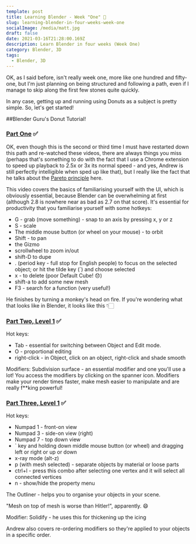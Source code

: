 ```yaml
---
template: post
title: Learning Blender - Week "One" 🍩
slug: learning-blender-in-four-weeks-week-one
socialImage: /media/matt.jpg
draft: false
date: 2021-03-16T21:28:00.169Z
description: Learn Blender in four weeks (Week One)
category: Blender, 3D
tags:
  - Blender, 3D
---
```


OK, as I said before, isn't really week one, more like one hundred and fifty-one, but I'm just planning on being structured and following a path, even if I manage to skip along the first few stones quite quickly.

In any case, getting up and running using Donuts as a subject is pretty simple. So, let's get started!

##Blender Guru's Donut Tutorial!

### [Part One](https://www.youtube.com/watch?v=TPrnSACiTJ4) ✅

OK, even though this is the second or third time I must have restarted down this path and re-watched these videos, there are always things you miss (perhaps that's something to do with the fact that I use a Chrome extension to speed up playback to 2.5x or 3x its normal speed - and yes, Andrew is still perfectly intelligible when sped up like that), but I really like the fact that he talks about the [Pareto principle](https://en.wikipedia.org/wiki/Pareto_principle) here.

This video covers the basics of familiarising yourself with the UI, which is obviously essential, because Blender can be overwhelming at first (although 2.8 is nowhere near as bad as 2.7 on that score). It's essential for productivity that you familiarise yourself with some hotkeys:

- G - grab (move something) - snap to an axis by pressing x, y or z
- S - scale
- The middle mouse button (or wheel on your mouse) - to orbit
- Shift - to pan
- the Gizmo
- scrollwheel to zoom in/out
- shift-D to dupe
- . (period key - full stop for English people) to focus on the selected object; or hit the tilde key (`) and choose selected
- x - to delete (poor Default Cube! 😞)
- shift-a to add some new mesh
- F3 - search for a function (very useful!)

He finishes by turning a monkey's head on fire. If you're wondering what that looks like in Blender, it looks like this 👇🏻

### [Part Two, Level 1](https://www.youtube.com/watch?v=RaT-uG5wgUw) ✅

Hot keys:

- Tab - essential for switching between Object and Edit mode.
- O - proportional editing
- right-click - in Object, click on an object, right-click and shade smooth

Modifiers:
Subdivision surface - an essential modifier and one you'll use a lot! You access the modifiers by clicking on the spanner icon. Modifiers make your render times faster, make mesh easier to manipulate and are really f\*\*king powerful!

### [Part Three, Level 1](https://www.youtube.com/watch?v=R2qjqqfkH6E) ✅

Hot keys:

- Numpad 1 - front-on view
- Numpad 3 - side-on view (right)
- Numpad 7 - top down view
- ` key and holding down middle mouse button (or wheel) and dragging left or right or up or down
- x-ray mode (alt-z)
- p (with mesh selected) - separate objects by material or loose parts
- ctrl+l - press this combo after selecting one vertex and it will select all connected vertices
- n - show/hide the property menu

The Outliner - helps you to organise your objects in your scene.

"Mesh on top of mesh is worse than Hitler!", apparently. 😄

Modifier:
Solidify - he uses this for thickening up the icing

Andrew also covers re-ordering modifiers so they're applied to your objects in a specific order.
